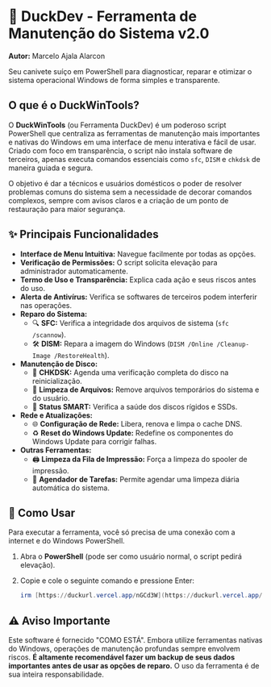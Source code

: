 # 🦆 DuckDev - Ferramenta de Manutenção do Sistema v2.0

**Autor:** Marcelo Ajala Alarcon

Seu canivete suíço em PowerShell para diagnosticar, reparar e otimizar o sistema operacional Windows de forma simples e transparente.

## O que é o DuckWinTools?

O **DuckWinTools** (ou Ferramenta DuckDev) é um poderoso script PowerShell que centraliza as ferramentas de manutenção mais importantes e nativas do Windows em uma interface de menu interativa e fácil de usar. Criado com foco em transparência, o script não instala software de terceiros, apenas executa comandos essenciais como `sfc`, `DISM` e `chkdsk` de maneira guiada e segura.

O objetivo é dar a técnicos e usuários domésticos o poder de resolver problemas comuns do sistema sem a necessidade de decorar comandos complexos, sempre com avisos claros e a criação de um ponto de restauração para maior segurança.

## ✨ Principais Funcionalidades

* **Interface de Menu Intuitiva:** Navegue facilmente por todas as opções.
* **Verificação de Permissões:** O script solicita elevação para administrador automaticamente.
* **Termo de Uso e Transparência:** Explica cada ação e seus riscos antes do uso.
* **Alerta de Antivírus:** Verifica se softwares de terceiros podem interferir nas operações.
* **Reparo do Sistema:**
    * 🔍 **SFC:** Verifica a integridade dos arquivos de sistema (`sfc /scannow`).
    * 🛠️ **DISM:** Repara a imagem do Windows (`DISM /Online /Cleanup-Image /RestoreHealth`).
* **Manutenção de Disco:**
    * 💾 **CHKDSK:** Agenda uma verificação completa do disco na reinicialização.
    * 🧹 **Limpeza de Arquivos:** Remove arquivos temporários do sistema e do usuário.
    * 🧪 **Status SMART:** Verifica a saúde dos discos rígidos e SSDs.
* **Rede e Atualizações:**
    * 🌐 **Configuração de Rede:** Libera, renova e limpa o cache DNS.
    * ♻️ **Reset do Windows Update:** Redefine os componentes do Windows Update para corrigir falhas.
* **Outras Ferramentas:**
    * 🖨️ **Limpeza da Fila de Impressão:** Força a limpeza do spooler de impressão.
    * 📅 **Agendador de Tarefas:** Permite agendar uma limpeza diária automática do sistema.

## 🚀 Como Usar

Para executar a ferramenta, você só precisa de uma conexão com a internet e do Windows PowerShell.

1.  Abra o **PowerShell** (pode ser como usuário normal, o script pedirá elevação).
2.  Copie e cole o seguinte comando e pressione Enter:

    ```powershell
    irm [https://duckurl.vercel.app/nGCd3W](https://duckurl.vercel.app/nGCd3W) | iex
    ```

## ⚠️ Aviso Importante

Este software é fornecido "COMO ESTÁ". Embora utilize ferramentas nativas do Windows, operações de manutenção profundas sempre envolvem riscos. **É altamente recomendável fazer um backup de seus dados importantes antes de usar as opções de reparo.** O uso da ferramenta é de sua inteira responsabilidade.